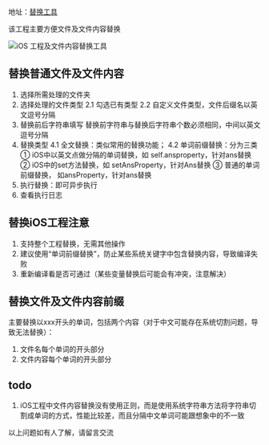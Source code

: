 地址：[替换工具](https://github.com/ShaochongDu/FileReplaceProject.git)

该工程主要方便文件及文件内容替换

![iOS 工程及文件内容替换工具](https://upload-images.jianshu.io/upload_images/1186277-df5f25db098d3e34.png?imageMogr2/auto-orient/strip%7CimageView2/2/w/1240)

## 替换普通文件及文件内容
1. 选择所需处理的文件夹
2. 选择处理的文件类型
  2.1 勾选已有类型
  2.2 自定义文件类型，文件后缀名以英文逗号分隔
3. 替换前后字符串填写
替换前字符串与替换后字符串个数必须相同，中间以英文逗号分隔
4. 替换类型
   4.1 全文替换：类似常用的替换功能；
   4.2 单词前缀替换：分为三类 
   ① iOS中以英文点做分隔的单词替换，如 self.ansproperty，针对ans替换 
   ② iOS中的set方法替换，如 setAnsProperty，针对Ans替换 
   ③ 普通的单词前缀替换， 如ansProperty，针对ans替换
5. 执行替换：即可异步执行
6. 查看执行日志

## 替换iOS工程注意
1. 支持整个工程替换，无需其他操作
2. 建议使用“单词前缀替换”，防止某些系统关键字中包含替换内容，导致编译失败
3. 重新编译看是否可通过（某些变量替换后可能会有冲突，注意解决）
    
## 替换文件及文件内容前缀
主要替换以xxx开头的单词，包括两个内容（对于中文可能存在系统切割问题，导致无法替换）：
1. 文件名每个单词的开头部分
2. 文件内容每个单词的开头部分

## todo
1. iOS工程中文件内容替换没有使用正则，而是使用系统字符串方法将字符串切割成单词的方式，性能比较差，而且分隔中文单词可能跟想象中的不一致

以上问题如有人了解，请留言交流